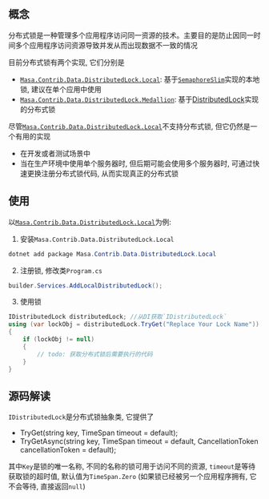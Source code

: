 ## 概念

分布式锁是一种管理多个应用程序访问同一资源的技术。主要目的是防止因同一时间多个应用程序访问资源导致并发从而出现数据不一致的情况

目前分布式锁有两个实现, 它们分别是

* [`Masa.Contrib.Data.DistributedLock.Local`](/framework/contribs/data/distributed-lock/local): 基于[`SemaphoreSlim`](https://learn.microsoft.com/zh-cn/dotnet/api/system.threading.semaphoreslim)实现的本地锁, 建议在单个应用中使用
* [`Masa.Contrib.Data.DistributedLock.Medallion`](/framework/contribs/data/distributed-lock/medallion): 基于[DistributedLock](https://github.com/madelson/DistributedLock)实现的分布式锁

尽管[`Masa.Contrib.Data.DistributedLock.Local`](/framework/contribs/data/distributed-lock/local)不支持分布式锁, 但它仍然是一个有用的实现

* 在开发或者测试场景中
* 当在生产环境中使用单个服务器时, 但后期可能会使用多个服务器时, 可通过快速更换注册分布式锁代码, 从而实现真正的分布式锁

## 使用

以[`Masa.Contrib.Data.DistributedLock.Local`](/framework/contribs/data/distributed-lock/local)为例:

1. 安装`Masa.Contrib.Data.DistributedLock.Local`

``` powershell
dotnet add package Masa.Contrib.Data.DistributedLock.Local
```

2. 注册锁, 修改类`Program.cs`

```csharp
builder.Services.AddLocalDistributedLock();
```

3. 使用锁

```csharp
IDistributedLock distributedLock; //从DI获取`IDistributedLock`
using (var lockObj = distributedLock.TryGet("Replace Your Lock Name"))
{
    if (lockObj != null)
    {
        // todo: 获取分布式锁后需要执行的代码
    }
}
```

## 源码解读

`IDistributedLock`是分布式锁抽象类, 它提供了

* TryGet(string key, TimeSpan timeout = default);
* TryGetAsync(string key, TimeSpan timeout = default, CancellationToken cancellationToken = default);

其中`Key`是锁的唯一名称, 不同的名称的锁可用于访问不同的资源, `timeout`是等待获取锁的超时值, 默认值为`TimeSpan.Zero` (如果锁已经被另一个应用程序拥有, 它不会等待, 直接返回`null`)